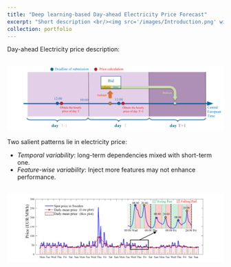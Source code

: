 ```yaml
---
title: "Deep learning-based Day-ahead Electricity Price Forecast"
excerpt: "Short description <br/><img src='/images/Introduction.png' width='60%'>"
collection: portfolio
---
```


Day-ahead Electricity price description:

<br/><img src='/images/Reply_market.png'>

Two salient patterns lie in electricity price:
* *Temporal variability*: long-term dependencies mixed with short-term one.
* *Feature-wise variability*: Inject more features may not enhance performance.

<br/><img src='/images/Introduction.png'>